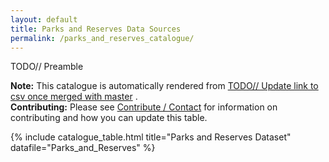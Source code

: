 ```yaml
---
layout: default
title: Parks and Reserves Data Sources
permalink: /parks_and_reserves_catalogue/
---
```




TODO// Preamble




<div class="tip-box">
  <strong>Note:</strong> This catalogue is automatically rendered from 
  <a href="_data/Parks_and_Reserves.csv">TODO// Update link to csv once merged with master</a> .
</div>


<div class="tip-box">
  <strong>Contributing:</strong> Please see 
  <a href="{{ site.baseurl }}/contributing/index.html">Contribute / Contact</a> 
  for information on contributing and how you can update this table.
</div>



{% include catalogue_table.html title="Parks and Reserves Dataset" datafile="Parks_and_Reserves" %}
